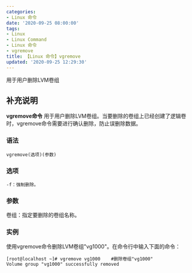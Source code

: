 ```yaml
---
categories:
- Linux 命令
date: '2020-09-25 08:00:00'
tags:
- Linux
- Linux Command
- Linux 命令
- vgremove
title: 【Linux 命令】vgremove
updated: '2020-09-25 12:29:30'
---
```


用于用户删除LVM卷组

## 补充说明

**vgremove命令** 用于用户删除LVM卷组。当要删除的卷组上已经创建了逻辑卷时，vgremove命令需要进行确认删除，防止误删除数据。

###  语法

```shell
vgremove(选项)(参数)
```

###  选项

```shell
-f：强制删除。
```

###  参数

卷组：指定要删除的卷组名称。

###  实例

使用vgremove命令删除LVM卷组"vg1000"。在命令行中输入下面的命令：

```shell
[root@localhost ~]# vgremove vg1000    #删除卷组"vg1000"
Volume group "vg1000" successfully removed
```


